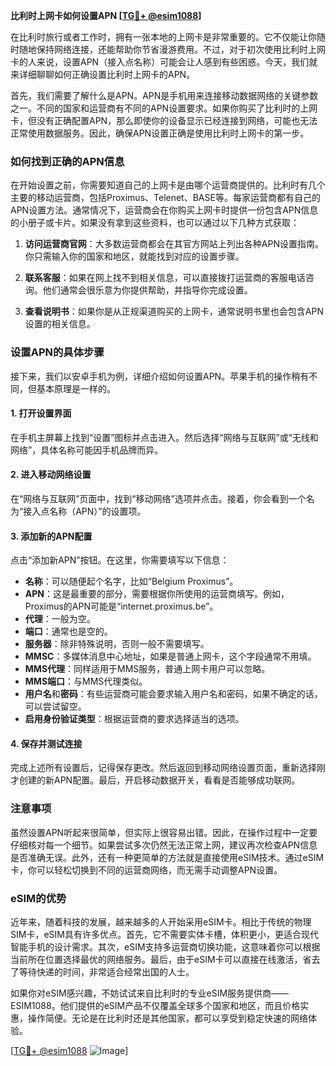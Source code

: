 **比利时上网卡如何设置APN [[TG💪+ @esim1088](https://t.me/s/esim1088)]**

在比利时旅行或者工作时，拥有一张本地的上网卡是非常重要的。它不仅能让你随时随地保持网络连接，还能帮助你节省漫游费用。不过，对于初次使用比利时上网卡的人来说，设置APN（接入点名称）可能会让人感到有些困惑。今天，我们就来详细聊聊如何正确设置比利时上网卡的APN。

首先，我们需要了解什么是APN。APN是手机用来连接移动数据网络的关键参数之一。不同的国家和运营商有不同的APN设置要求。如果你购买了比利时的上网卡，但没有正确配置APN，那么即使你的设备显示已经连接到网络，可能也无法正常使用数据服务。因此，确保APN设置正确是使用比利时上网卡的第一步。

### 如何找到正确的APN信息

在开始设置之前，你需要知道自己的上网卡是由哪个运营商提供的。比利时有几个主要的移动运营商，包括Proximus、Telenet、BASE等。每家运营商都有自己的APN设置方法。通常情况下，运营商会在你购买上网卡时提供一份包含APN信息的小册子或卡片。如果没有拿到这些资料，也可以通过以下几种方式获取：

1. **访问运营商官网**：大多数运营商都会在其官方网站上列出各种APN设置指南。你只需输入你的国家和地区，就能找到对应的设置步骤。
   
2. **联系客服**：如果在网上找不到相关信息，可以直接拨打运营商的客服电话咨询。他们通常会很乐意为你提供帮助，并指导你完成设置。

3. **查看说明书**：如果你是从正规渠道购买的上网卡，通常说明书里也会包含APN设置的相关信息。

### 设置APN的具体步骤

接下来，我们以安卓手机为例，详细介绍如何设置APN。苹果手机的操作稍有不同，但基本原理是一样的。

#### 1. 打开设置界面

在手机主屏幕上找到“设置”图标并点击进入。然后选择“网络与互联网”或“无线和网络”，具体名称可能因手机品牌而异。

#### 2. 进入移动网络设置

在“网络与互联网”页面中，找到“移动网络”选项并点击。接着，你会看到一个名为“接入点名称（APN）”的设置项。

#### 3. 添加新的APN配置

点击“添加新APN”按钮。在这里，你需要填写以下信息：

- **名称**：可以随便起个名字，比如“Belgium Proximus”。
- **APN**：这是最重要的部分，需要根据你所使用的运营商填写。例如，Proximus的APN可能是“internet.proximus.be”。
- **代理**：一般为空。
- **端口**：通常也是空的。
- **服务器**：除非特殊说明，否则一般不需要填写。
- **MMSC**：多媒体消息中心地址，如果是普通上网卡，这个字段通常不用填。
- **MMS代理**：同样适用于MMS服务，普通上网卡用户可以忽略。
- **MMS端口**：与MMS代理类似。
- **用户名**和**密码**：有些运营商可能会要求输入用户名和密码，如果不确定的话，可以尝试留空。
- **启用身份验证类型**：根据运营商的要求选择适当的选项。

#### 4. 保存并测试连接

完成上述所有设置后，记得保存更改。然后返回到移动网络设置页面，重新选择刚才创建的新APN配置。最后，开启移动数据开关，看看是否能够成功联网。

### 注意事项

虽然设置APN听起来很简单，但实际上很容易出错。因此，在操作过程中一定要仔细核对每一个细节。如果尝试多次仍然无法正常上网，建议再次检查APN信息是否准确无误。此外，还有一种更简单的方法就是直接使用eSIM技术。通过eSIM卡，你可以轻松切换到不同的运营商网络，而无需手动调整APN设置。

### eSIM的优势

近年来，随着科技的发展，越来越多的人开始采用eSIM卡。相比于传统的物理SIM卡，eSIM具有许多优点。首先，它不需要实体卡槽，体积更小，更适合现代智能手机的设计需求。其次，eSIM支持多运营商切换功能，这意味着你可以根据当前所在位置选择最优的网络服务。最后，由于eSIM卡可以直接在线激活，省去了等待快递的时间，非常适合经常出国的人士。

如果你对eSIM感兴趣，不妨试试来自比利时的专业eSIM服务提供商——ESIM1088。他们提供的eSIM产品不仅覆盖全球多个国家和地区，而且价格实惠，操作简便。无论是在比利时还是其他国家，都可以享受到稳定快速的网络体验。

[[TG💪+ @esim1088](https://t.me/s/esim1088) ![Image](https://i.postimg.cc/4NQfJmqS/Snipaste-2025-05-13-00-14-12.png)]